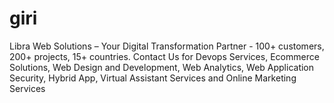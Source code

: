 # giri
Libra Web Solutions – Your Digital Transformation Partner - 100+ customers, 200+ projects, 15+ countries. Contact Us for Devops Services, Ecommerce Solutions, Web Design and Development, Web Analytics, Web Application Security, Hybrid App, Virtual Assistant Services and Online Marketing Services
